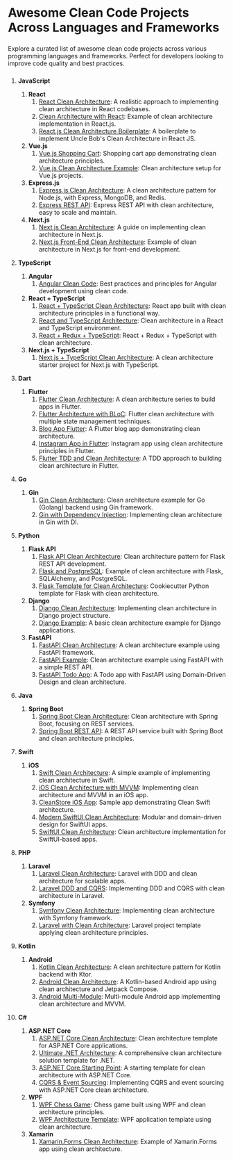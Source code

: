 <h1 align="left">Awesome Clean Code Projects Across Languages and Frameworks</h1>

###

<p align="left">Explore a curated list of awesome clean code projects across various programming languages and frameworks. Perfect for developers looking to improve code quality and best practices.</p>

###

1. **JavaScript**
    1. **React**
        1. [React Clean Architecture](https://github.com/eduardomoroni/react-clean-architecture): A realistic approach to implementing clean architecture in React codebases.
        2. [Clean Architecture with React](https://github.com/askides/clean-architecture-react): Example of clean architecture implementation in React.js.
        3. [React.js Clean Architecture Boilerplate](https://github.com/bailabs/react_js_clean_architecture): A boilerplate to implement Uncle Bob's Clean Architecture in React JS.
    2. **Vue.js**
        1. [Vue.js Shopping Cart](https://github.com/thanhchungbtc/vue-shopping-clean-architecture): Shopping cart app demonstrating clean architecture principles.
        2. [Vue.js Clean Architecture Example](https://github.com/andoshin11/clean-architecture-example-vue): Clean architecture setup for Vue.js projects.
    3. **Express.js**
        1. [Express.js Clean Architecture](https://github.com/panagiop/node.js-clean-architecture): A clean architecture pattern for Node.js, with Express, MongoDB, and Redis.
        2. [Express REST API](https://github.com/restuwahyu13/express-rest-api-clean-architecture): Express REST API with clean architecture, easy to scale and maintain.
    4. **Next.js**
        1. [Next.js Clean Architecture](https://github.com/nikolovlazar/nextjs-clean-architecture): A guide on implementing clean architecture in Next.js.
        2. [Next.js Front-End Clean Architecture](https://github.com/dimitridumont/clean-architecture-front-end): Example of clean architecture in Next.js for front-end development.

2. **TypeScript**
    1. **Angular**
        1. [Angular Clean Code](https://github.com/lubkoKuzenko/angular-clean-code): Best practices and principles for Angular development using clean code.
    2. **React + TypeScript**
        1. [React + TypeScript Clean Architecture](https://github.com/bespoyasov/frontend-clean-architecture): React app built with clean architecture principles in a functional way.
        2. [React and TypeScript Architecture](https://github.com/RostislavDugin/clean-architecture-react-typescript): Clean architecture in a React and TypeScript environment.
        3. [React + Redux + TypeScript](https://github.com/Abouelyatim/React-App-Clean-Architecture): React + Redux + TypeScript with clean architecture.
    3. **Next.js + TypeScript**
        1. [Next.js + TypeScript Clean Architecture](https://github.com/yazaldefilimone/clean-arch-nextjs-starter): A clean architecture starter project for Next.js with TypeScript.

3. **Dart**
    1. **Flutter**
        1. [Flutter Clean Architecture](https://github.com/devmuaz/flutter-clean-architecture): A clean architecture series to build apps in Flutter.
        2. [Flutter Architecture with BLoC](https://github.com/guilherme-v/flutter-clean-architecture-example): Flutter clean architecture with multiple state management techniques.
        3. [Blog App Flutter](https://github.com/RivaanRanawat/blog-app-clean-architecture): A Flutter blog app demonstrating clean architecture.
        4. [Instagram App in Flutter](https://github.com/AhmedAbdoElhawary/flutter-clean-architecture-instagram): Instagram app using clean architecture principles in Flutter.
        5. [Flutter TDD and Clean Architecture](https://github.com/ResoCoder/flutter-tdd-clean-architecture-course): A TDD approach to building clean architecture in Flutter.

4. **Go**
    1. **Gin**
        1. [Gin Clean Architecture](https://github.com/clean-code-projects/clean-code-gin): Clean architecture example for Go (Golang) backend using Gin framework.
        2. [Gin with Dependency Injection](https://github.com/dipeshdulal/clean-gin): Implementing clean architecture in Gin with DI.

5. **Python**
    1. **Flask API**
        1. [Flask API Clean Architecture](https://github.com/chonhan/flask_restapi_clean_architecture): Clean architecture pattern for Flask REST API development.
        2. [Flask and PostgreSQL](https://github.com/claudiosw/python-clean-architecture-example): Example of clean architecture with Flask, SQLAlchemy, and PostgreSQL.
        3. [Flask Template for Clean Architecture](https://github.com/microsoft/cookiecutter-python-flask-clean-architecture): Cookiecutter Python template for Flask with clean architecture.
    2. **Django**
        1. [Django Clean Architecture](https://github.com/sdediego/django-clean-architecture): Implementing clean architecture in Django project structure.
        2. [Django Example](https://github.com/jacob-y/django-clean-architecture): A basic clean architecture example for Django applications.
    3. **FastAPI**
        1. [FastAPI Clean Architecture](https://github.com/jujumilk3/fastapi-clean-architecture): A clean architecture example using FastAPI framework.
        2. [FastAPI Example](https://github.com/0xTheProDev/fastapi-clean-example): Clean architecture example using FastAPI with a simple REST API.
        3. [FastAPI Todo App](https://github.com/AdamHavlicek/fastapi-todo-ddd): A Todo app with FastAPI using Domain-Driven Design and clean architecture.

6. **Java**
    1. **Spring Boot**
        1. [Spring Boot Clean Architecture](https://github.com/vinimrs/spring-boot-clean-architecture): Clean architecture with Spring Boot, focusing on REST services.
        2. [Spring Boot REST API](https://github.com/grant-burgess/clean-architecture-example-java-spring-boot/tree/master): A REST API service built with Spring Boot and clean architecture principles.

7. **Swift**
    1. **iOS**
        1. [Swift Clean Architecture](https://github.com/CassiusPacheco/Swift-CleanArchitecture): A simple example of implementing clean architecture in Swift.
        2. [iOS Clean Architecture with MVVM](https://github.com/kudoleh/iOS-Clean-Architecture-MVVM): Implementing clean architecture and MVVM in an iOS app.
        3. [CleanStore iOS App](https://github.com/Clean-Swift/CleanStore): Sample app demonstrating Clean Swift architecture.
        4. [Modern SwiftUI Clean Architecture](https://github.com/sergdort/ModernCleanArchitectureSwiftUI): Modular and domain-driven design for SwiftUI apps.
        5. [SwiftUI Clean Architecture](https://github.com/nalexn/clean-architecture-swiftui): Clean architecture implementation for SwiftUI-based apps.

8. **PHP**
    1. **Laravel**
        1. [Laravel Clean Architecture](https://github.com/namtrt/laravel-10-clean-architecture): Laravel with DDD and clean architecture for scalable apps.
        2. [Laravel DDD and CQRS](https://github.com/shahghasiadil/laravel-clean-architecture-ddd-cqrs): Implementing DDD and CQRS with clean architecture in Laravel.
    2. **Symfony**
        1. [Symfony Clean Architecture](https://github.com/romainkuzniak/symfony-clean-architecture): Implementing clean architecture with Symfony framework.
        2. [Laravel with Clean Architecture](https://github.com/Sprorowski/clean-architecture-laravel): Laravel project template applying clean architecture principles.

9. **Kotlin**
    1. **Android**
        1. [Kotlin Clean Architecture](https://github.com/ESchouten/CleanArchitecture): A clean architecture pattern for Kotlin backend with Ktor.
        2. [Android Clean Architecture](https://github.com/AliAsadi/Android-Clean-Architecture): A Kotlin-based Android app using clean architecture and Jetpack Compose.
        3. [Android Multi-Module](https://github.com/basaransuleyman/Multi-Module-Clean-Architecture-Android-Kotlin): Multi-module Android app implementing clean architecture and MVVM.

10. **C#**
    1. **ASP.NET Core**
        1. [ASP.NET Core Clean Architecture](https://github.com/jasontaylordev/CleanArchitecture): Clean architecture template for ASP.NET Core applications.
        2. [Ultimate .NET Architecture](https://github.com/amantinband/clean-architecture): A comprehensive clean architecture solution template for .NET.
        3. [ASP.NET Core Starting Point](https://github.com/ardalis/CleanArchitecture): A starting template for clean architecture with ASP.NET Core.
        4. [CQRS & Event Sourcing](https://github.com/jeangatto/ASP.NET-Core-Clean-Architecture-CQRS-Event-Sourcing): Implementing CQRS and event sourcing with ASP.NET Core clean architecture.
    2. **WPF**
        1. [WPF Chess Game](https://github.com/typedbyte/Chess.NET): Chess game built using WPF and clean architecture principles.
        2. [WPF Architecture Template](https://github.com/FoxTes/DesktopClearArchitecture): WPF application template using clean architecture.
    3. **Xamarin**
        1. [Xamarin.Forms Clean Architecture](https://github.com/gonzalonm/xamarin-forms-clean-architecture): Example of Xamarin.Forms app using clean architecture.
